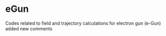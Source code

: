 # eGun
Codes related to field and trajectory calculations for electron gun (e-Gun)
added new comments